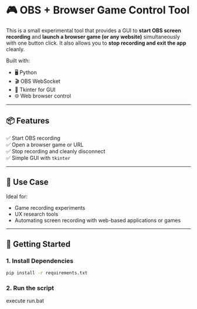 # 🎮 OBS + Browser Game Control Tool

This is a small experimental tool that provides a GUI to **start OBS screen recording** and **launch a browser game (or any website)** simultaneously with one button click. It also allows you to **stop recording and exit the app** cleanly.

Built with:
- 🖥️ Python
- 🎬 OBS WebSocket
- 🧰 Tkinter for GUI
- 🌐 Web browser control

---

## 📦 Features

✅ Start OBS recording  
✅ Open a browser game or URL  
✅ Stop recording and cleanly disconnect  
✅ Simple GUI with `tkinter`

---

## 🧪 Use Case

Ideal for:
- Game recording experiments
- UX research tools
- Automating screen recording with web-based applications or games

---


## 🚀 Getting Started

### 1. Install Dependencies

```bash
pip install -r requirements.txt
 ```
### 2. Run the script
execute run.bat
